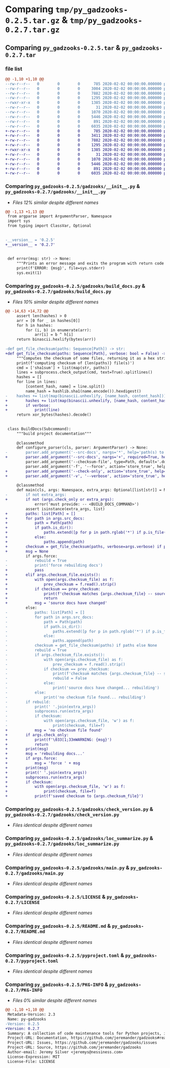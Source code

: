 # Comparing `tmp/py_gadzooks-0.2.5.tar.gz` & `tmp/py_gadzooks-0.2.7.tar.gz`

## Comparing `py_gadzooks-0.2.5.tar` & `py_gadzooks-0.2.7.tar`

### file list

```diff
@@ -1,10 +1,10 @@
--rw-r--r--   0        0        0      785 2020-02-02 00:00:00.000000 py_gadzooks-0.2.5/gadzooks/__init__.py
--rw-r--r--   0        0        0     3004 2020-02-02 00:00:00.000000 py_gadzooks-0.2.5/gadzooks/build_docs.py
--rw-r--r--   0        0        0     7882 2020-02-02 00:00:00.000000 py_gadzooks-0.2.5/gadzooks/check_version.py
--rw-r--r--   0        0        0     1295 2020-02-02 00:00:00.000000 py_gadzooks-0.2.5/gadzooks/loc_summarize.py
--rwxr-xr-x   0        0        0     1385 2020-02-02 00:00:00.000000 py_gadzooks-0.2.5/gadzooks/main.py
--rw-r--r--   0        0        0       31 2020-02-02 00:00:00.000000 py_gadzooks-0.2.5/.gitignore
--rw-r--r--   0        0        0     1070 2020-02-02 00:00:00.000000 py_gadzooks-0.2.5/LICENSE
--rw-r--r--   0        0        0     5446 2020-02-02 00:00:00.000000 py_gadzooks-0.2.5/README.md
--rw-r--r--   0        0        0      891 2020-02-02 00:00:00.000000 py_gadzooks-0.2.5/pyproject.toml
--rw-r--r--   0        0        0     6035 2020-02-02 00:00:00.000000 py_gadzooks-0.2.5/PKG-INFO
+-rw-r--r--   0        0        0      785 2020-02-02 00:00:00.000000 py_gadzooks-0.2.7/gadzooks/__init__.py
+-rw-r--r--   0        0        0     3411 2020-02-02 00:00:00.000000 py_gadzooks-0.2.7/gadzooks/build_docs.py
+-rw-r--r--   0        0        0     7882 2020-02-02 00:00:00.000000 py_gadzooks-0.2.7/gadzooks/check_version.py
+-rw-r--r--   0        0        0     1295 2020-02-02 00:00:00.000000 py_gadzooks-0.2.7/gadzooks/loc_summarize.py
+-rwxr-xr-x   0        0        0     1385 2020-02-02 00:00:00.000000 py_gadzooks-0.2.7/gadzooks/main.py
+-rw-r--r--   0        0        0       31 2020-02-02 00:00:00.000000 py_gadzooks-0.2.7/.gitignore
+-rw-r--r--   0        0        0     1070 2020-02-02 00:00:00.000000 py_gadzooks-0.2.7/LICENSE
+-rw-r--r--   0        0        0     5446 2020-02-02 00:00:00.000000 py_gadzooks-0.2.7/README.md
+-rw-r--r--   0        0        0      891 2020-02-02 00:00:00.000000 py_gadzooks-0.2.7/pyproject.toml
+-rw-r--r--   0        0        0     6035 2020-02-02 00:00:00.000000 py_gadzooks-0.2.7/PKG-INFO
```

### Comparing `py_gadzooks-0.2.5/gadzooks/__init__.py` & `py_gadzooks-0.2.7/gadzooks/__init__.py`

 * *Files 12% similar despite different names*

```diff
@@ -1,13 +1,13 @@
 from argparse import ArgumentParser, Namespace
 import sys
 from typing import ClassVar, Optional
 
 
-__version__ = '0.2.5'
+__version__ = '0.2.7'
 
 
 def error(msg: str) -> None:
     """Prints an error message and exits the program with return code 1."""
     print(f'ERROR: {msg}', file=sys.stderr)
     sys.exit(1)
```

### Comparing `py_gadzooks-0.2.5/gadzooks/build_docs.py` & `py_gadzooks-0.2.7/gadzooks/build_docs.py`

 * *Files 10% similar despite different names*

```diff
@@ -14,63 +14,72 @@
     assert len(hashes) > 0
     arr = [0 for _ in hashes[0]]
     for h in hashes:
         for (i, b) in enumerate(arr):
             arr[i] = b ^ h[i]
     return binascii.hexlify(bytes(arr))
 
-def get_file_checksum(paths: Sequence[Path]) -> str:
+def get_file_checksum(paths: Sequence[Path], verbose: bool = False) -> str:
     """Computes the checksum of some files, returning it as a hex string."""
     print(f'computing checksum of {len(paths)} file(s)')
     cmd = ['sha1sum'] + list(map(str, paths))
     lines = subprocess.check_output(cmd, text=True).splitlines()
     hashes = []
     for line in lines:
         [content_hash, name] = line.split()
         name_hash = hashlib.sha1(name.encode()).hexdigest()
-    hashes += list(map(binascii.unhexlify, [name_hash, content_hash]))
+        hashes += list(map(binascii.unhexlify, [name_hash, content_hash]))
+        if verbose:
+            print(line)
     return xor_bytes(hashes).decode()
 
 
 class BuildDocs(Subcommand):
     """build project documentation"""
 
     @classmethod
     def configure_parser(cls, parser: ArgumentParser) -> None:
-        parser.add_argument('--src-docs', nargs='*', help='path(s) to input docs (will use checksum to decide whether to rebuild)')
+        parser.add_argument('--src-docs', nargs='+', required=True, help='path(s) to input docs (will use checksum to decide whether to rebuild)')
         parser.add_argument('--checksum-file', type=Path, default='.doc-checksum', help='checksum file')
         parser.add_argument('-f', '--force', action='store_true', help='force rebuild')
+        parser.add_argument('--check-only', action='store_true', help='only check whether input docs have changed (do not rebuild)')
+        parser.add_argument('-v', '--verbose', action='store_true', help='print out filenames and hashes')
 
     @classmethod
     def main(cls, args: Namespace, extra_args: Optional[list[str]] = None) -> None:
-        if not extra_args:
+        if not (args.check_only or extra_args):
             error('must provide: -- <BUILD_DOCS_COMMAND>')
         assert isinstance(extra_args, list)
+        paths: list[Path] = []
+        for path in args.src_docs:
+            path = Path(path)
+            if path.is_dir():
+                paths.extend([p for p in path.rglob('*') if p.is_file()])
+            else:
+                paths.append(path)
+        checksum = get_file_checksum(paths, verbose=args.verbose) if paths else None
+        msg = None
         if args.force:
-            rebuild = True
-            print('force rebuilding docs')
+            pass
+        elif args.checksum_file.exists():
+            with open(args.checksum_file) as f:
+                prev_checksum = f.read().strip()
+            if checksum == prev_checksum:
+                print(f'checksum matches {args.checksum_file} -- source docs are unchanged')
+                return
+            msg = 'source docs have changed'
         else:
-            paths: list[Path] = []
-            for path in args.src_docs:
-                path = Path(path)
-                if path.is_dir():
-                    paths.extend([p for p in path.rglob('*') if p.is_file()])
-                else:
-                    paths.append(path)
-            checksum = get_file_checksum(paths) if paths else None
-            rebuild = True
-            if args.checksum_file.exists():
-                with open(args.checksum_file) as f:
-                    prev_checksum = f.read().strip()
-                if checksum == prev_checksum:
-                    print(f'checksum matches {args.checksum_file} -- source docs are unchanged')
-                    rebuild = False
-                else:
-                    print('source docs have changed... rebuilding')
-            else:
-                print('no checksum file found... rebuilding')
-        if rebuild:
-            print(' '.join(extra_args))
-            subprocess.run(extra_args)
-            if checksum:
-                with open(args.checksum_file, 'w') as f:
-                    print(checksum, file=f)
+            msg = 'no checksum file found'
+        if args.check_only:
+            print(f'\033[1;33mWARNING: {msg}')
+            return
+        print(msg)
+        msg = 'rebuilding docs...'
+        if args.force:
+            msg = 'force ' + msg
+        print(msg)
+        print(' '.join(extra_args))
+        subprocess.run(extra_args)
+        if checksum:
+            with open(args.checksum_file, 'w') as f:
+                print(checksum, file=f)
+            print(f'saved checksum to {args.checksum_file}')
```

### Comparing `py_gadzooks-0.2.5/gadzooks/check_version.py` & `py_gadzooks-0.2.7/gadzooks/check_version.py`

 * *Files identical despite different names*

### Comparing `py_gadzooks-0.2.5/gadzooks/loc_summarize.py` & `py_gadzooks-0.2.7/gadzooks/loc_summarize.py`

 * *Files identical despite different names*

### Comparing `py_gadzooks-0.2.5/gadzooks/main.py` & `py_gadzooks-0.2.7/gadzooks/main.py`

 * *Files identical despite different names*

### Comparing `py_gadzooks-0.2.5/LICENSE` & `py_gadzooks-0.2.7/LICENSE`

 * *Files identical despite different names*

### Comparing `py_gadzooks-0.2.5/README.md` & `py_gadzooks-0.2.7/README.md`

 * *Files identical despite different names*

### Comparing `py_gadzooks-0.2.5/pyproject.toml` & `py_gadzooks-0.2.7/pyproject.toml`

 * *Files identical despite different names*

### Comparing `py_gadzooks-0.2.5/PKG-INFO` & `py_gadzooks-0.2.7/PKG-INFO`

 * *Files 0% similar despite different names*

```diff
@@ -1,10 +1,10 @@
 Metadata-Version: 2.3
 Name: py-gadzooks
-Version: 0.2.5
+Version: 0.2.7
 Summary: A collection of code maintenance tools for Python projects, intended to be used within git hooks.
 Project-URL: Documentation, https://github.com/jeremander/gadzooks#readme
 Project-URL: Issues, https://github.com/jeremander/gadzooks/issues
 Project-URL: Source, https://github.com/jeremander/gadzooks
 Author-email: Jeremy Silver <jeremys@nessiness.com>
 License-Expression: MIT
 License-File: LICENSE
```

